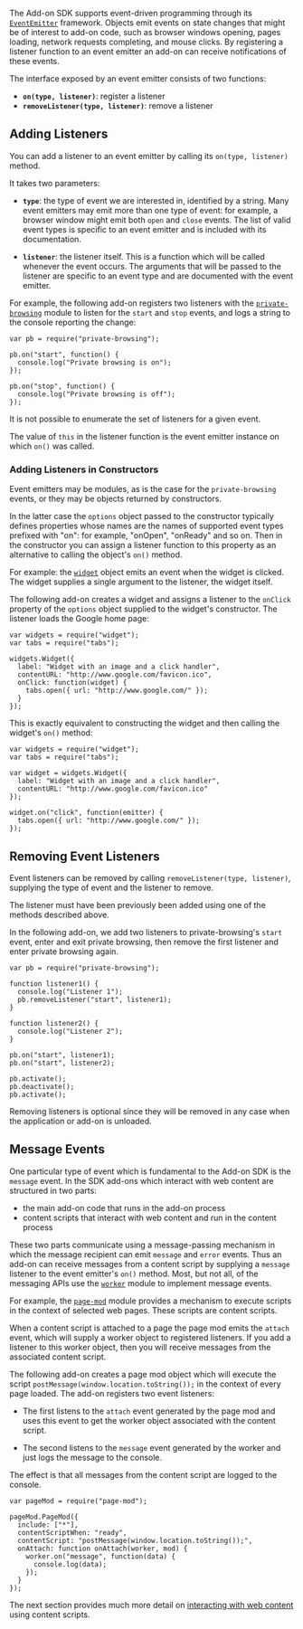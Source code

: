 The Add-on SDK supports event-driven programming through its
[`EventEmitter`](#module/api-utils/events) framework. Objects emit events
on state changes that might be of interest to add-on code, such as browser
windows opening, pages loading, network requests completing, and mouse clicks.
By registering a listener function to an event emitter an add-on can receive
notifications of these events.

The interface exposed by an event emitter consists of two functions:

* **`on(type, listener)`**: register a listener
* **`removeListener(type, listener)`**: remove a listener

## Adding Listeners ##

You can add a listener to an event emitter by calling its `on(type, listener)`
method.

It takes two parameters:

* **`type`**: the type of event we are interested in, identified by a string.
Many event emitters may emit more than one type of event: for example, a browser
window might emit both `open` and `close` events. The list of valid event types
is specific to an event emitter and is included with its documentation.

* **`listener`**: the listener itself. This is a function which will be called
whenever the event occurs. The arguments that will be passed to the listener
are specific to an event type and are documented with the event emitter.

For example, the following add-on registers two listeners with the
[`private-browsing`](#module/addon-kit/private-browsing) module to listen
for the `start` and `stop` events, and logs a string to the console reporting
the change:

    var pb = require("private-browsing");

    pb.on("start", function() {
      console.log("Private browsing is on");
    });

    pb.on("stop", function() {
      console.log("Private browsing is off");
    });

It is not possible to enumerate the set of listeners for a given event.

The value of `this` in the listener function is the event emitter instance on
which `on()` was called.

### Adding Listeners in Constructors ###

Event emitters may be modules, as is the case for the
`private-browsing` events, or they may be objects returned by
constructors.

In the latter case the `options` object passed to the constructor typically
defines properties whose names are the names of supported event types prefixed
with "on": for example, "onOpen", "onReady" and so on. Then in the constructor
you can assign a listener function to this property as an alternative to
calling the object's `on()` method.

For example: the [`widget`](#modules/addon-kit/widget) object emits an event
when the widget is clicked. The widget supplies a single argument to the
listener, the widget itself.

The following add-on creates a widget and assigns a listener to the
`onClick` property of the `options` object supplied to the widget's
constructor. The listener loads the Google home page:

    var widgets = require("widget");
    var tabs = require("tabs");

    widgets.Widget({
      label: "Widget with an image and a click handler",
      contentURL: "http://www.google.com/favicon.ico",
      onClick: function(widget) {
        tabs.open({ url: "http://www.google.com/" });
      }
    });

This is exactly equivalent to constructing the widget and then calling the
widget's `on()` method:

    var widgets = require("widget");
    var tabs = require("tabs");

    var widget = widgets.Widget({
      label: "Widget with an image and a click handler",
      contentURL: "http://www.google.com/favicon.ico"
    });

    widget.on("click", function(emitter) {
      tabs.open({ url: "http://www.google.com/" });
    });

## Removing Event Listeners ##

Event listeners can be removed by calling `removeListener(type, listener)`,
supplying the type of event and the listener to remove.

The listener must have been previously been added using one of the methods
described above.

In the following add-on, we add two listeners to private-browsing's `start`
event, enter and exit private browsing, then remove the first listener and
enter private browsing again.

    var pb = require("private-browsing");

    function listener1() {
      console.log("Listener 1");
      pb.removeListener("start", listener1);
    }

    function listener2() {
      console.log("Listener 2");
    }

    pb.on("start", listener1);
    pb.on("start", listener2);

    pb.activate();
    pb.deactivate();
    pb.activate();

Removing listeners is optional since they will be removed in any case
when the application or add-on is unloaded.

## Message Events ##

One particular type of event which is fundamental to the Add-on SDK is the
`message` event. In the SDK add-ons which interact with web content are
structured in two parts:

* the main add-on code that runs in the add-on process
* content scripts that interact with web content and run in the content process

These two parts communicate using a message-passing mechanism in which the
message recipient can emit `message` and `error` events. Thus an add-on can
receive messages from a content script by supplying a `message` listener to the
event emitter's `on()` method. Most, but not all, of the messaging APIs use
the [`worker`](#modules/jetpack-code/content/worker) module to implement
message events.

For example, the [`page-mod`](#modules/addon-kit/page-mod) module provides a
mechanism to execute scripts in the context of selected web pages. These
scripts are content scripts.

When a content script is attached to a page the page mod emits the
`attach` event, which will supply a worker object to registered
listeners. If you add a listener to this worker object, then you will receive
messages from the associated content script.

The following add-on creates a page mod object which will execute the script
`postMessage(window.location.toString());` in the context of every page loaded.
The add-on registers two event listeners:

* The first listens to the `attach` event generated by the page mod and
uses this event to get the worker object associated with the content script.

* The second listens to the `message` event generated by the worker and just
logs the message to the console.

The effect is that all messages from the content script are logged to the
console.

    var pageMod = require("page-mod");

    pageMod.PageMod({
      include: ["*"],
      contentScriptWhen: "ready",
      contentScript: "postMessage(window.location.toString());",
      onAttach: function onAttach(worker, mod) {
        worker.on("message", function(data) {
          console.log(data);
        });
      }
    });

The next section provides much more detail on [interacting with web
content](#guide/web-content) using content scripts.
